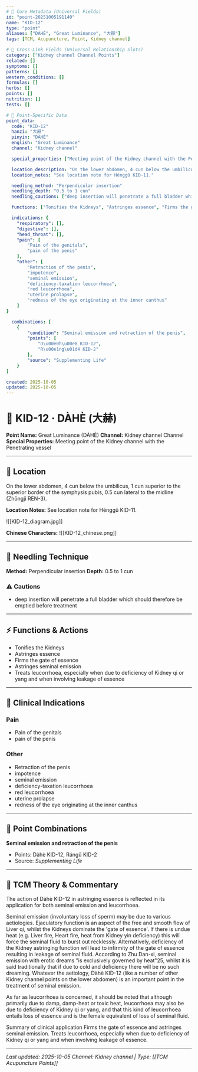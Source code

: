 ```yaml
---
# 🔹 Core Metadata (Universal Fields)
id: "point-20251005191140"
name: "KID-12"
type: "point"
aliases: ["DÀHÈ", "Great Luminance", "大赫"]
tags: [TCM, Acupuncture, Point, Kidney channel]

# 🔹 Cross-Link Fields (Universal Relationship Slots)
category: ["Kidney channel Channel Points"]
related: []
symptoms: []
patterns: []
western_conditions: []
formulas: []
herbs: []
points: []
nutrition: []
tests: []

# 🔹 Point-Specific Data
point_data:
  code: "KID-12"
  hanzi: "大赫"
  pinyin: "DÀHÈ"
  english: "Great Luminance"
  channel: "Kidney channel"

  special_properties: ["Meeting point of the Kidney channel with the Penetrating vessel"]

  location_description: "On the lower abdomen, 4 cun below the umbilicus, 1 cun superior to the superior border of the symphysis pubis, 0.5 cun lateral to the midline (Zhōngjí REN-3)."
  location_notes: "See location note for Hénggǔ KID-11."

  needling_method: "Perpendicular insertion"
  needling_depth: "0.5 to 1 cun"
  needling_cautions: ["deep insertion will penetrate a full bladder which should therefore be emptied before treatment"]

  functions: ["Tonifies the Kidneys", "Astringes essence", "Firms the gate of essence", "Astringes seminal emission", "Treats leucorrhoea, especially when due to deficiency of Kidney qi or yang and when involving leakage of essence"]

  indications: {
    "respiratory": [],
    "digestive": [],
    "head_throat": [],
    "pain": [
        "Pain of the genitals",
        "pain of the penis"
    ],
    "other": [
        "Retraction of the penis",
        "impotence",
        "seminal emission",
        "deficiency-taxation leucorrhoea",
        "red leucorrhoea",
        "uterine prolapse",
        "redness of the eye originating at the inner canthus"
    ]
}

  combinations: [
    {
        "condition": "Seminal emission and retraction of the penis",
        "points": [
            "D\u00e0h\u00e8 KID-12",
            "R\u00e1ng\u01d4 KID-2"
        ],
        "source": "Supplementing Life"
    }
]

created: 2025-10-05
updated: 2025-10-05
---
```


# 📍 KID-12 · DÀHÈ (大赫)

**Point Name:** Great Luminance (DÀHÈ)
**Channel:** Kidney channel Channel
**Special Properties:** Meeting point of the Kidney channel with the Penetrating vessel

---

## 📍 Location

On the lower abdomen, 4 cun below the umbilicus, 1 cun superior to the superior border of the symphysis pubis, 0.5 cun lateral to the midline (Zhōngjí REN-3).

**Location Notes:**
See location note for Hénggǔ KID-11.

![[KID-12_diagram.jpg]]

**Chinese Characters:** ![[KID-12_chinese.png]]

---

## 🔧 Needling Technique

**Method:** Perpendicular insertion
**Depth:** 0.5 to 1 cun

### ⚠️ Cautions
- deep insertion will penetrate a full bladder which should therefore be emptied before treatment

---

## ⚡ Functions & Actions
- Tonifies the Kidneys
- Astringes essence
- Firms the gate of essence
- Astringes seminal emission
- Treats leucorrhoea, especially when due to deficiency of Kidney qi or yang and when involving leakage of essence

---

## 🎯 Clinical Indications

### Pain
- Pain of the genitals
- pain of the penis

### Other
- Retraction of the penis
- impotence
- seminal emission
- deficiency-taxation leucorrhoea
- red leucorrhoea
- uterine prolapse
- redness of the eye originating at the inner canthus

---

## 🔗 Point Combinations

**Seminal emission and retraction of the penis**
- Points: Dàhè KID-12, Rángǔ KID-2
- Source: *Supplementing Life*

---

## 🧬 TCM Theory & Commentary

The action of Dàhè KID-12 in astringing essence is reflected in its application for both seminal emission and leucorrhoea.

Seminal emission (involuntary loss of sperm) may be due to various aetiologies. Ejaculatory function is an aspect of the free and smooth flow of Liver qi, whilst the Kidneys dominate the 'gate of essence'. If there is undue heat (e.g. Liver fire, Heart fire, heat from Kidney yin deficiency) this will force the seminal fluid to burst out recklessly. Alternatively, deficiency of the Kidney astringing function will lead to infirmity of the gate of essence resulting in leakage of seminal fluid. According to Zhu Dan-xi, seminal emission with erotic dreams "is exclusively governed by heat"25, whilst it is said traditionally that if due to cold and deficiency there will be no such dreaming. Whatever the aetiology, Dàhè KID-12 (like a number of other Kidney channel points on the lower abdomen) is an important point in the treatment of seminal emission.

As far as leucorrhoea is concerned, it should be noted that although primarily due to damp, damp-heat or toxic heat, leucorrhoea may also be due to deficiency of Kidney qi or yang, and that this kind of leucorrhoea entails loss of essence and is the female equivalent of loss of seminal fluid.

Summary of clinical application
Firms the gate of essence and astringes seminal emission.
Treats leucorrhoea, especially when due to deficiency of Kidney qi or yang and when involving leakage of essence.

---

*Last updated: 2025-10-05*
*Channel: Kidney channel | Type: [[TCM Acupuncture Points]]*
